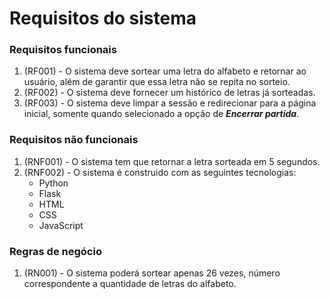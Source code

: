 # Requisitos do sistema

### Requisitos funcionais
1. (RF001) - O sistema deve sortear uma letra do alfabeto e retornar ao usuário, além de garantir que essa letra não se repita no sorteio.
2. (RF002) - O sistema deve fornecer um histórico de letras já sorteadas.
3. (RF003) - O sistema deve limpar a sessão e redirecionar para a página inicial, somente quando selecionado a opção de **_Encerrar partida_**.

### Requisitos não funcionais
1. (RNF001) - O sistema tem que retornar a letra sorteada em 5 segundos.
2. (RNF002) - O sistema é construido com as seguintes tecnologias:
    * Python
    * Flask
    * HTML
    * CSS
    * JavaScript

### Regras de negócio
1. (RN001) - O sistema poderá sortear apenas 26 vezes, número correspondente a quantidade de letras do alfabeto.
